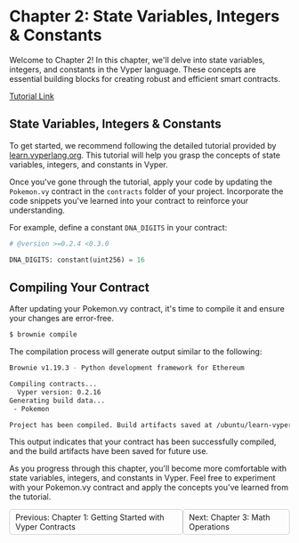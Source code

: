 # Chapter 2: State Variables, Integers & Constants

Welcome to Chapter 2! In this chapter, we'll delve into state variables, integers, and constants in the Vyper language. These concepts are essential building blocks for creating robust and efficient smart contracts.

[Tutorial Link](https://learn.vyperlang.org/#/1/state_vars_and_ints)

## State Variables, Integers & Constants

To get started, we recommend following the detailed tutorial provided by [learn.vyperlang.org](https://learn.vyperlang.org/#/1/state_vars_and_ints). This tutorial will help you grasp the concepts of state variables, integers, and constants in Vyper.

Once you've gone through the tutorial, apply your code by updating the `Pokemon.vy` contract in the `contracts` folder of your project. Incorporate the code snippets you've learned into your contract to reinforce your understanding.

For example, define a constant `DNA_DIGITS` in your contract:

```python
# @version >=0.2.4 <0.3.0

DNA_DIGITS: constant(uint256) = 16
```

## Compiling Your Contract

After updating your Pokemon.vy contract, it's time to compile it and ensure your changes are error-free. 

```sh
$ brownie compile
```

The compilation process will generate output similar to the following:

```sh
Brownie v1.19.3 - Python development framework for Ethereum

Compiling contracts...
  Vyper version: 0.2.16
Generating build data...
 - Pokemon

Project has been compiled. Build artifacts saved at /ubuntu/learn-vyper/vyper-pokemon/build/contracts
```

This output indicates that your contract has been successfully compiled, and the build artifacts have been saved for future use.

As you progress through this chapter, you'll become more comfortable with state variables, integers, and constants in Vyper. Feel free to experiment with your Pokemon.vy contract and apply the concepts you've learned from the tutorial.

<div style="display: flex; justify-content: space-between;">
    <a style="text-decoration: none; padding: 5px 10px; border: 1px solid #ccc; border-radius: 5px; float: left;" href="/vyper-pokemon/docs/Chapter-1.1.md">Previous: Chapter 1: Getting Started with Vyper Contracts</a>
    <a style="text-decoration: none; padding: 5px 10px; border: 1px solid #ccc; border-radius: 5px; float: right;" href="/vyper-pokemon/docs/Chapter-1.3.md">Next: Chapter 3: Math Operations</a>
</div>